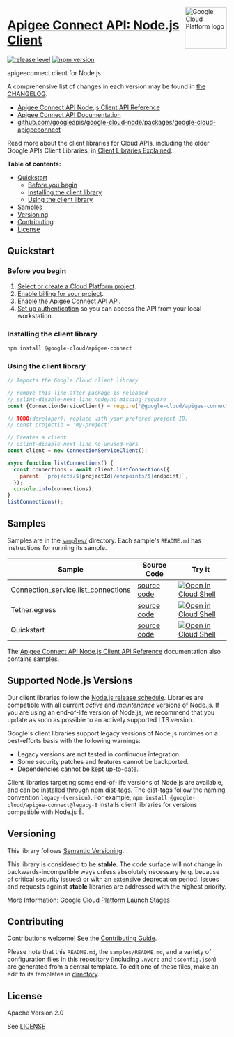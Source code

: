 [//]: # "This README.md file is auto-generated, all changes to this file will be lost."
[//]: # "To regenerate it, use `python -m synthtool`."
<img src="https://avatars2.githubusercontent.com/u/2810941?v=3&s=96" alt="Google Cloud Platform logo" title="Google Cloud Platform" align="right" height="96" width="96"/>

# [Apigee Connect API: Node.js Client](https://github.com/googleapis/google-cloud-node/tree/main/packages/google-cloud-apigeeconnect)

[![release level](https://img.shields.io/badge/release%20level-stable-brightgreen.svg?style=flat)](https://cloud.google.com/terms/launch-stages)
[![npm version](https://img.shields.io/npm/v/@google-cloud/apigee-connect.svg)](https://www.npmjs.org/package/@google-cloud/apigee-connect)




apigeeconnect client for Node.js


A comprehensive list of changes in each version may be found in
[the CHANGELOG](https://github.com/googleapis/google-cloud-node/tree/main/packages/google-cloud-apigeeconnect/CHANGELOG.md).

* [Apigee Connect API Node.js Client API Reference][client-docs]
* [Apigee Connect API Documentation][product-docs]
* [github.com/googleapis/google-cloud-node/packages/google-cloud-apigeeconnect](https://github.com/googleapis/google-cloud-node/tree/main/packages/google-cloud-apigeeconnect)

Read more about the client libraries for Cloud APIs, including the older
Google APIs Client Libraries, in [Client Libraries Explained][explained].

[explained]: https://cloud.google.com/apis/docs/client-libraries-explained

**Table of contents:**


* [Quickstart](#quickstart)
  * [Before you begin](#before-you-begin)
  * [Installing the client library](#installing-the-client-library)
  * [Using the client library](#using-the-client-library)
* [Samples](#samples)
* [Versioning](#versioning)
* [Contributing](#contributing)
* [License](#license)

## Quickstart

### Before you begin

1.  [Select or create a Cloud Platform project][projects].
1.  [Enable billing for your project][billing].
1.  [Enable the Apigee Connect API API][enable_api].
1.  [Set up authentication][auth] so you can access the
    API from your local workstation.

### Installing the client library

```bash
npm install @google-cloud/apigee-connect
```


### Using the client library

```javascript
// Imports the Google Cloud client library

// remove this line after package is released
// eslint-disable-next-line node/no-missing-require
const {ConnectionServiceClient} = require('@google-cloud/apigee-connect');

// TODO(developer): replace with your prefered project ID.
// const projectId = 'my-project'

// Creates a client
// eslint-disable-next-line no-unused-vars
const client = new ConnectionServiceClient();

async function listConnections() {
  const connections = await client.listConnections({
    parent: `projects/${projectId}/endpoints/${endpoint}`,
  });
  console.info(connections);
}
listConnections();

```



## Samples

Samples are in the [`samples/`](https://github.com/googleapis/google-cloud-node/tree/main/packages/google-cloud-apigeeconnect/samples) directory. Each sample's `README.md` has instructions for running its sample.

| Sample                      | Source Code                       | Try it |
| --------------------------- | --------------------------------- | ------ |
| Connection_service.list_connections | [source code](https://github.com/googleapis/google-cloud-node/blob/main/packages/google-cloud-apigeeconnect/samples/generated/v1/connection_service.list_connections.js) | [![Open in Cloud Shell][shell_img]](https://console.cloud.google.com/cloudshell/open?git_repo=https://github.com/googleapis/google-cloud-node&page=editor&open_in_editor=packages/google-cloud-apigeeconnect/samples/generated/v1/connection_service.list_connections.js,packages/google-cloud-apigeeconnect/samples/README.md) |
| Tether.egress | [source code](https://github.com/googleapis/google-cloud-node/blob/main/packages/google-cloud-apigeeconnect/samples/generated/v1/tether.egress.js) | [![Open in Cloud Shell][shell_img]](https://console.cloud.google.com/cloudshell/open?git_repo=https://github.com/googleapis/google-cloud-node&page=editor&open_in_editor=packages/google-cloud-apigeeconnect/samples/generated/v1/tether.egress.js,packages/google-cloud-apigeeconnect/samples/README.md) |
| Quickstart | [source code](https://github.com/googleapis/google-cloud-node/blob/main/packages/google-cloud-apigeeconnect/samples/quickstart.js) | [![Open in Cloud Shell][shell_img]](https://console.cloud.google.com/cloudshell/open?git_repo=https://github.com/googleapis/google-cloud-node&page=editor&open_in_editor=packages/google-cloud-apigeeconnect/samples/quickstart.js,packages/google-cloud-apigeeconnect/samples/README.md) |



The [Apigee Connect API Node.js Client API Reference][client-docs] documentation
also contains samples.

## Supported Node.js Versions

Our client libraries follow the [Node.js release schedule](https://github.com/nodejs/release#release-schedule).
Libraries are compatible with all current _active_ and _maintenance_ versions of
Node.js.
If you are using an end-of-life version of Node.js, we recommend that you update
as soon as possible to an actively supported LTS version.

Google's client libraries support legacy versions of Node.js runtimes on a
best-efforts basis with the following warnings:

* Legacy versions are not tested in continuous integration.
* Some security patches and features cannot be backported.
* Dependencies cannot be kept up-to-date.

Client libraries targeting some end-of-life versions of Node.js are available, and
can be installed through npm [dist-tags](https://docs.npmjs.com/cli/dist-tag).
The dist-tags follow the naming convention `legacy-(version)`.
For example, `npm install @google-cloud/apigee-connect@legacy-8` installs client libraries
for versions compatible with Node.js 8.

## Versioning

This library follows [Semantic Versioning](http://semver.org/).



This library is considered to be **stable**. The code surface will not change in backwards-incompatible ways
unless absolutely necessary (e.g. because of critical security issues) or with
an extensive deprecation period. Issues and requests against **stable** libraries
are addressed with the highest priority.






More Information: [Google Cloud Platform Launch Stages][launch_stages]

[launch_stages]: https://cloud.google.com/terms/launch-stages

## Contributing

Contributions welcome! See the [Contributing Guide](https://github.com/googleapis/google-cloud-node/blob/main/CONTRIBUTING.md).

Please note that this `README.md`, the `samples/README.md`,
and a variety of configuration files in this repository (including `.nycrc` and `tsconfig.json`)
are generated from a central template. To edit one of these files, make an edit
to its templates in
[directory](https://github.com/googleapis/synthtool).

## License

Apache Version 2.0

See [LICENSE](https://github.com/googleapis/google-cloud-node/blob/main/LICENSE)

[client-docs]: https://cloud.google.com/nodejs/docs/reference/apigee-connect/latest
[product-docs]: https://cloud.google.com/apigee/docs/hybrid/v1.3/apigee-connect/
[shell_img]: https://gstatic.com/cloudssh/images/open-btn.png
[projects]: https://console.cloud.google.com/project
[billing]: https://support.google.com/cloud/answer/6293499#enable-billing
[enable_api]: https://console.cloud.google.com/flows/enableapi?apiid=apigeeconnect.googleapis.com
[auth]: https://cloud.google.com/docs/authentication/external/set-up-adc-local
